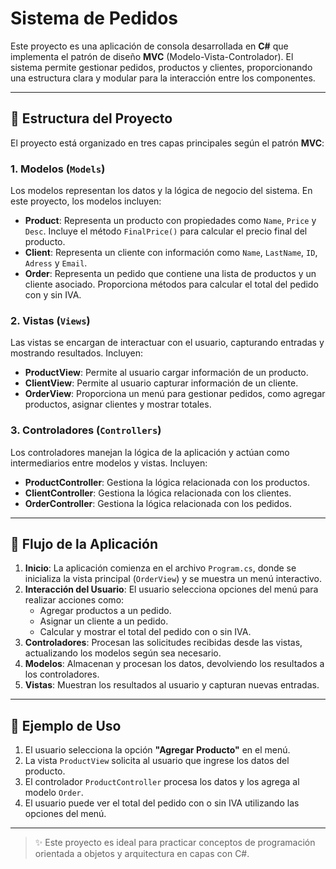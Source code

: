 # Sistema de Pedidos

Este proyecto es una aplicación de consola desarrollada en **C#** que implementa el patrón de diseño **MVC** (Modelo-Vista-Controlador). El sistema permite gestionar pedidos, productos y clientes, proporcionando una estructura clara y modular para la interacción entre los componentes.

---

## 📁 Estructura del Proyecto

El proyecto está organizado en tres capas principales según el patrón **MVC**:

### 1. Modelos (`Models`)

Los modelos representan los datos y la lógica de negocio del sistema. En este proyecto, los modelos incluyen:

- **Product**: Representa un producto con propiedades como `Name`, `Price` y `Desc`. Incluye el método `FinalPrice()` para calcular el precio final del producto.
- **Client**: Representa un cliente con información como `Name`, `LastName`, `ID`, `Adress` y `Email`.
- **Order**: Representa un pedido que contiene una lista de productos y un cliente asociado. Proporciona métodos para calcular el total del pedido con y sin IVA.

### 2. Vistas (`Views`)

Las vistas se encargan de interactuar con el usuario, capturando entradas y mostrando resultados. Incluyen:

- **ProductView**: Permite al usuario cargar información de un producto.
- **ClientView**: Permite al usuario capturar información de un cliente.
- **OrderView**: Proporciona un menú para gestionar pedidos, como agregar productos, asignar clientes y mostrar totales.

### 3. Controladores (`Controllers`)

Los controladores manejan la lógica de la aplicación y actúan como intermediarios entre modelos y vistas. Incluyen:

- **ProductController**: Gestiona la lógica relacionada con los productos.
- **ClientController**: Gestiona la lógica relacionada con los clientes.
- **OrderController**: Gestiona la lógica relacionada con los pedidos.

---

## 🔄 Flujo de la Aplicación

1. **Inicio**: La aplicación comienza en el archivo `Program.cs`, donde se inicializa la vista principal (`OrderView`) y se muestra un menú interactivo.
2. **Interacción del Usuario**: El usuario selecciona opciones del menú para realizar acciones como:
   - Agregar productos a un pedido.
   - Asignar un cliente a un pedido.
   - Calcular y mostrar el total del pedido con o sin IVA.
3. **Controladores**: Procesan las solicitudes recibidas desde las vistas, actualizando los modelos según sea necesario.
4. **Modelos**: Almacenan y procesan los datos, devolviendo los resultados a los controladores.
5. **Vistas**: Muestran los resultados al usuario y capturan nuevas entradas.

---

## 🧪 Ejemplo de Uso

1. El usuario selecciona la opción **"Agregar Producto"** en el menú.
2. La vista `ProductView` solicita al usuario que ingrese los datos del producto.
3. El controlador `ProductController` procesa los datos y los agrega al modelo `Order`.
4. El usuario puede ver el total del pedido con o sin IVA utilizando las opciones del menú.

---

> ✨ Este proyecto es ideal para practicar conceptos de programación orientada a objetos y arquitectura en capas con C#.
